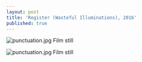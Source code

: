 ```yaml
---
layout: post
title: 'Register (Wasteful Illuminations), 2016'
published: true
---
```


![punctuation.jpg]({{site.baseurl}}/assets/img/2016_register_01.jpg)
Film still

![punctuation.jpg]({{site.baseurl}}/assets/img/2016_register_02.jpg)
Film still
